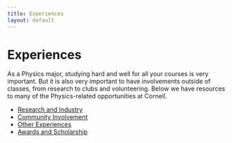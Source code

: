 ```yaml
---
title: Experiences
layout: default
---
```

<link rel="stylesheet" href="/main.css">

# Experiences

As a Physics major, studying hard and well for all your courses is very important. But it is also very important to have involvements outside of classes, from research to clubs and volunteering. Below we have resources to many of the Physics-related opportunities at Cornell.

- [Research and Industry](experiences/research_industry.md)
- [Community Involvement](experiences/community_involvement.md)
- [Other Experiences](experiences/other_experiences.md)
- [Awards and Scholarship](experiences/research_industry.md)
